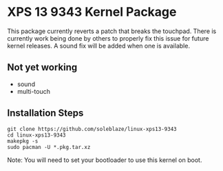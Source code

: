 # XPS 13 9343 Kernel Package

This package currently reverts a patch that breaks the touchpad.  There is currently work being done by others to properly fix this issue for future kernel releases. A sound fix will be added when one is available.

## Not yet working

* sound
* multi-touch

## Installation Steps

    git clone https://github.com/soleblaze/linux-xps13-9343
    cd linux-xps13-9343
    makepkg -s
    sudo pacman -U *.pkg.tar.xz

Note: You will need to set your bootloader to use this kernel on boot.

